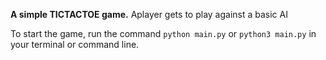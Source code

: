 **A simple TICTACTOE game.**
Aplayer gets to play against a basic AI

To start the game, run the command `python main.py` or `python3 main.py` in your terminal or command line.
